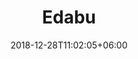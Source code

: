---
title: "Edabu"
date: 2018-12-28T11:02:05+06:00
icon: "ti-package"
description: ""
type : "docs"
weight: 3
---